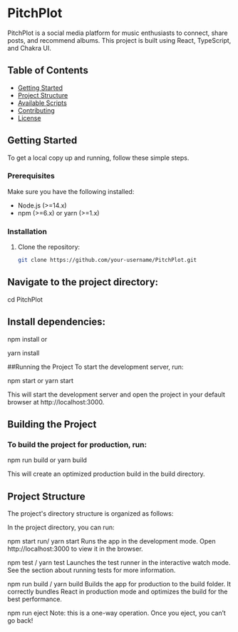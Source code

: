 # PitchPlot

PitchPlot is a social media platform for music enthusiasts to connect, share posts, and recommend albums. This project is built using React, TypeScript, and Chakra UI.

## Table of Contents
- [Getting Started](#getting-started)
- [Project Structure](#project-structure)
- [Available Scripts](#available-scripts)
- [Contributing](#contributing)
- [License](#license)

## Getting Started

To get a local copy up and running, follow these simple steps.

### Prerequisites

Make sure you have the following installed:
- Node.js (>=14.x)
- npm (>=6.x) or yarn (>=1.x)

### Installation

1. Clone the repository:
   ```sh
   git clone https://github.com/your-username/PitchPlot.git
   
## Navigate to the project directory:

cd PitchPlot


## Install dependencies:


npm install
or

yarn install



##Running the Project
To start the development server, run:

npm start
or
yarn start

This will start the development server and open the project in your default browser at http://localhost:3000.

## Building the Project
### To build the project for production, run:

npm run build
or
yarn build

This will create an optimized production build in the build directory.

## Project Structure
The project's directory structure is organized as follows:

In the project directory, you can run:

npm start run/ yarn start
Runs the app in the development mode.
Open http://localhost:3000 to view it in the browser.

npm test / yarn test
Launches the test runner in the interactive watch mode.
See the section about running tests for more information.

npm run build / yarn build
Builds the app for production to the build folder.
It correctly bundles React in production mode and optimizes the build for the best performance.

npm run eject
Note: this is a one-way operation. Once you eject, you can’t go back!



